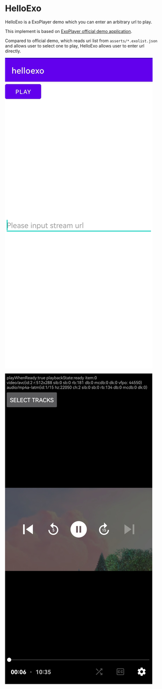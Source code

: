 # HelloExo

HelloExo is a ExoPlayer demo which you can enter an arbitrary url to play.

This implement is based on [ExoPlayer official demo application](https://exoplayer.dev/demo-application.html).

Compared to official demo, which reads uri list from `asserts/*.exolist.json` and allows user to select one to play, HelloExo allows user to enter url directly.

![usage_1](https://github.com/bookxiao/helloexo/blob/main/doc/usage_1.jpg?raw=true)

![usage_2](https://github.com/bookxiao/helloexo/blob/main/doc/usage_2.jpg?raw=true)
